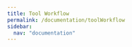 ```yaml
---
title: Tool Workflow
permalink: /documentation/toolWorkflow
sidebar:
  nav: "documentation"
---
```


